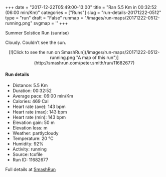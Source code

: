 +++
date = "2017-12-22T05:49:00-13:00"
title = "Ran 5.5 Km in 00:32:52 (06:00 min/Km)"
categories = ["Runs"]
slug = "run-details-20171222-0512"
type = "run"
draft = "False"
runmap = "/images/run-maps/20171222-0512-running.png"
svgmap = '<polyline points="0 53, 1 52, 3 49, 5 48, 8 48, 13 49, 15 46, 17 44, 21 37, 22 37, 25 40, 29 42, 37 47, 39 47, 45 49, 49 49, 51 50, 54 51, 55 54, 56 54, 58 54, 61 50, 61 51, 59 54, 60 57, 61 59, 67 64, 71 66, 72 66, 76 62, 81 60, 82 59, 85 53, 86 50, 83 46, 82 44, 82 44, 82 43, 83 42, 83 43, 83 44, 84 45, 88 45, 88 49, 89 51, 90 51, 92 52, 96 50, 98 50, 100 48, 99 47, 98 44, 96 42, 93 37, 92 36, 91 35, 88 35, 85 37, 82 37, 79 39, 76 39, 73 39, 70 39, 65 41, 63 42, 62 44, 60 48, 60 49, 59 50, 57 53, 56 54, 54 53, 54 51, 52 50, 48 49, 46 48, 44 47, 40 47, 37 46, 30 42, 23 37, 20 37, 20 37, 19 38, 13 48, 12 49">'
+++

Summer Solstice Run (sunrise)

Cloudy. Couldn’t see the sun. 

<!--more-->

<center>
[![Click to see the run on SmashRun](/images/run-maps/20171222-0512-running.png "A map of this run")](http://smashrun.com/peter.smith/run/11682677)
</center>

#### Run details

* Distance: 5.5 Km
* Duration: 00:32:52
* Average pace: 06:00 min/Km
* Calories: 469 Cal
* Heart rate (ave): 143 bpm
* Heart rate (max): 143 bpm
* Heart rate (min): 143 bpm
* Elevation gain: 50 m
* Elevation loss:  m
* Weather: partlycloudy
* Temperature: 20 &deg;C
* Humidity: 92%
* Activity: running
* Source: tcxfile
* Run ID: 11682677

Full details at [SmashRun](http://smashrun.com/peter.smith/run/11682677)